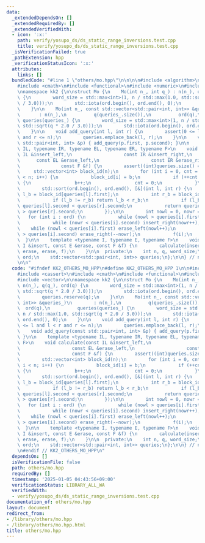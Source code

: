 ```yaml
---
data:
  _extendedDependsOn: []
  _extendedRequiredBy: []
  _extendedVerifiedWith:
  - icon: ':x:'
    path: verify/yosupo_ds/ds_static_range_inversions.test.cpp
    title: verify/yosupo_ds/ds_static_range_inversions.test.cpp
  _isVerificationFailed: true
  _pathExtension: hpp
  _verificationStatusIcon: ':x:'
  attributes:
    links: []
  bundledCode: "#line 1 \"others/mo.hpp\"\n\n\n\n#include <algorithm>\n#include <cassert>\n\
    #include <cmath>\n#include <functional>\n#include <numeric>\n#include <vector>\n\
    \nnamespace kk2 {\n\nstruct Mo {\n    Mo(int n_, int q_) : n(n_), q(q_), ord(q)\
    \ {\n        word_size = std::max<int>(1, n / std::max(1.0, std::sqrt(q * 2.0\
    \ / 3.0)));\n        std::iota(ord.begin(), ord.end(), 0);\n        queries.reserve(q);\n\
    \    }\n\n    Mo(int n_, const std::vector<std::pair<int, int>> &queries_)\n \
    \       : n(n_),\n          q(queries_.size()),\n          ord(q),\n         \
    \ queries(queries_) {\n        word_size = std::max<int>(1, n / std::max(1.0,\
    \ std::sqrt(q * 2.0 / 3.0)));\n        std::iota(ord.begin(), ord.end(), 0);\n\
    \    }\n\n    void add_query(int l, int r) {\n        assert(0 <= l and l < r\
    \ and r <= n);\n        queries.emplace_back(l, r);\n    }\n\n    void add_query(const\
    \ std::pair<int, int> &p) { add_query(p.first, p.second); }\n\n    template <typename\
    \ IL, typename IR, typename EL, typename ER, typename F>\n    void calculate(const\
    \ IL &insert_left,\n                   const IR &insert_right,\n             \
    \      const EL &erase_left,\n                   const ER &erase_right,\n    \
    \               const F &f) {\n        assert((int)queries.size() == q);\n   \
    \     std::vector<int> block_id(n);\n        for (int i = 0, cnt = 0, b = 0; i\
    \ < n; i++) {\n            block_id[i] = b;\n            if (++cnt == word_size)\
    \ {\n                b++;\n                cnt = 0;\n            }\n        }\n\
    \        std::sort(ord.begin(), ord.end(), [&](int l, int r) {\n            int\
    \ l_b = block_id[queries[l].first];\n            int r_b = block_id[queries[r].first];\n\
    \            if (l_b != r_b) return l_b < r_b;\n            if (l_b & 1) return\
    \ queries[l].second < queries[r].second;\n            return queries[l].second\
    \ > queries[r].second;\n        });\n\n        int nowl = 0, nowr = 0;\n     \
    \   for (int i : ord) {\n            while (nowl > queries[i].first) insert_left(--nowl);\n\
    \            while (nowr < queries[i].second) insert_right(nowr++);\n        \
    \    while (nowl < queries[i].first) erase_left(nowl++);\n            while (nowr\
    \ > queries[i].second) erase_right(--nowr);\n            f(i);\n        }\n  \
    \  }\n\n    template <typename I, typename E, typename F>\n    void calculate(const\
    \ I &insert, const E &erase, const F &f) {\n        calculate(insert, insert,\
    \ erase, erase, f);\n    }\n\n  private:\n    int n, q, word_size;\n    std::vector<int>\
    \ ord;\n    std::vector<std::pair<int, int>> queries;\n};\n\n} // namespace kk2\n\
    \n\n"
  code: "#ifndef KK2_OTHERS_MO_HPP\n#define KK2_OTHERS_MO_HPP 1\n\n#include <algorithm>\n\
    #include <cassert>\n#include <cmath>\n#include <functional>\n#include <numeric>\n\
    #include <vector>\n\nnamespace kk2 {\n\nstruct Mo {\n    Mo(int n_, int q_) :\
    \ n(n_), q(q_), ord(q) {\n        word_size = std::max<int>(1, n / std::max(1.0,\
    \ std::sqrt(q * 2.0 / 3.0)));\n        std::iota(ord.begin(), ord.end(), 0);\n\
    \        queries.reserve(q);\n    }\n\n    Mo(int n_, const std::vector<std::pair<int,\
    \ int>> &queries_)\n        : n(n_),\n          q(queries_.size()),\n        \
    \  ord(q),\n          queries(queries_) {\n        word_size = std::max<int>(1,\
    \ n / std::max(1.0, std::sqrt(q * 2.0 / 3.0)));\n        std::iota(ord.begin(),\
    \ ord.end(), 0);\n    }\n\n    void add_query(int l, int r) {\n        assert(0\
    \ <= l and l < r and r <= n);\n        queries.emplace_back(l, r);\n    }\n\n\
    \    void add_query(const std::pair<int, int> &p) { add_query(p.first, p.second);\
    \ }\n\n    template <typename IL, typename IR, typename EL, typename ER, typename\
    \ F>\n    void calculate(const IL &insert_left,\n                   const IR &insert_right,\n\
    \                   const EL &erase_left,\n                   const ER &erase_right,\n\
    \                   const F &f) {\n        assert((int)queries.size() == q);\n\
    \        std::vector<int> block_id(n);\n        for (int i = 0, cnt = 0, b = 0;\
    \ i < n; i++) {\n            block_id[i] = b;\n            if (++cnt == word_size)\
    \ {\n                b++;\n                cnt = 0;\n            }\n        }\n\
    \        std::sort(ord.begin(), ord.end(), [&](int l, int r) {\n            int\
    \ l_b = block_id[queries[l].first];\n            int r_b = block_id[queries[r].first];\n\
    \            if (l_b != r_b) return l_b < r_b;\n            if (l_b & 1) return\
    \ queries[l].second < queries[r].second;\n            return queries[l].second\
    \ > queries[r].second;\n        });\n\n        int nowl = 0, nowr = 0;\n     \
    \   for (int i : ord) {\n            while (nowl > queries[i].first) insert_left(--nowl);\n\
    \            while (nowr < queries[i].second) insert_right(nowr++);\n        \
    \    while (nowl < queries[i].first) erase_left(nowl++);\n            while (nowr\
    \ > queries[i].second) erase_right(--nowr);\n            f(i);\n        }\n  \
    \  }\n\n    template <typename I, typename E, typename F>\n    void calculate(const\
    \ I &insert, const E &erase, const F &f) {\n        calculate(insert, insert,\
    \ erase, erase, f);\n    }\n\n  private:\n    int n, q, word_size;\n    std::vector<int>\
    \ ord;\n    std::vector<std::pair<int, int>> queries;\n};\n\n} // namespace kk2\n\
    \n#endif // KK2_OTHERS_MO_HPP\n"
  dependsOn: []
  isVerificationFile: false
  path: others/mo.hpp
  requiredBy: []
  timestamp: '2025-01-05 04:43:56+09:00'
  verificationStatus: LIBRARY_ALL_WA
  verifiedWith:
  - verify/yosupo_ds/ds_static_range_inversions.test.cpp
documentation_of: others/mo.hpp
layout: document
redirect_from:
- /library/others/mo.hpp
- /library/others/mo.hpp.html
title: others/mo.hpp
---
```

